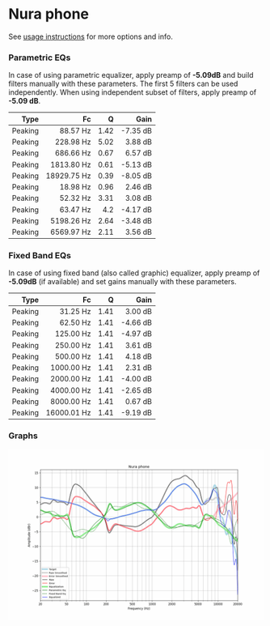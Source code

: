 # Nura phone
See [usage instructions](https://github.com/jaakkopasanen/AutoEq#usage) for more options and info.

### Parametric EQs
In case of using parametric equalizer, apply preamp of **-5.09dB** and build filters manually
with these parameters. The first 5 filters can be used independently.
When using independent subset of filters, apply preamp of **-5.09 dB**.

| Type    | Fc          |    Q | Gain     |
|--------:|------------:|-----:|---------:|
| Peaking | 88.57 Hz    | 1.42 | -7.35 dB |
| Peaking | 228.98 Hz   | 5.02 | 3.88 dB  |
| Peaking | 686.66 Hz   | 0.67 | 6.57 dB  |
| Peaking | 1813.80 Hz  | 0.61 | -5.13 dB |
| Peaking | 18929.75 Hz | 0.39 | -8.05 dB |
| Peaking | 18.98 Hz    | 0.96 | 2.46 dB  |
| Peaking | 52.32 Hz    | 3.31 | 3.08 dB  |
| Peaking | 63.47 Hz    | 4.2  | -4.17 dB |
| Peaking | 5198.26 Hz  | 2.64 | -3.48 dB |
| Peaking | 6569.97 Hz  | 2.11 | 3.56 dB  |

### Fixed Band EQs
In case of using fixed band (also called graphic) equalizer, apply preamp of **-5.09dB**
(if available) and set gains manually with these parameters.

| Type    | Fc          |    Q | Gain     |
|--------:|------------:|-----:|---------:|
| Peaking | 31.25 Hz    | 1.41 | 3.00 dB  |
| Peaking | 62.50 Hz    | 1.41 | -4.66 dB |
| Peaking | 125.00 Hz   | 1.41 | -4.97 dB |
| Peaking | 250.00 Hz   | 1.41 | 3.61 dB  |
| Peaking | 500.00 Hz   | 1.41 | 4.18 dB  |
| Peaking | 1000.00 Hz  | 1.41 | 2.31 dB  |
| Peaking | 2000.00 Hz  | 1.41 | -4.00 dB |
| Peaking | 4000.00 Hz  | 1.41 | -2.65 dB |
| Peaking | 8000.00 Hz  | 1.41 | 0.67 dB  |
| Peaking | 16000.01 Hz | 1.41 | -9.19 dB |

### Graphs
![](./Nura%20phone.png)